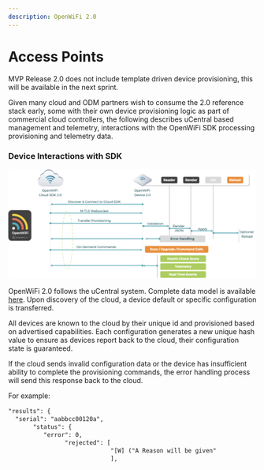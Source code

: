 ```yaml
---
description: OpenWiFi 2.0
---
```


# Access Points

MVP Release 2.0 does not include template driven device provisioning, this will be available in the next sprint. 

Given many cloud and ODM partners wish to consume the 2.0 reference stack early, some with their own device provisioning logic as part of commercial cloud controllers, the following describes uCentral based management and telemetry, interactions with the OpenWiFi SDK processing provisioning and telemetry data. 

### Device Interactions with SDK

![OpenWiFi with uCentral Management](../.gitbook/assets/image%20%2822%29.png)

OpenWiFi 2.0 follows the uCentral system. Complete data model is available [here](http://ucentral.io/docs/ucentral-schema.html). Upon discovery of the cloud, a device default or specific configuration is transferred. 

All devices are known to the cloud by their unique id and provisioned based on advertised capabilities. Each configuration generates a new unique hash value to ensure as devices report back to the cloud, their configuration state is guaranteed. 

If the cloud sends invalid configuration data or the device has insufficient ability to complete the provisioning commands, the error handling process will send this response back to the cloud. 

For example: 

```text
"results": { 
  "serial": "aabbcc00120a",  
       "status": {    
          "error": 0,  
                "rejected": [   
                             "[W] ("A Reason will be given"
                             ],
```


